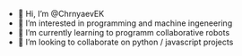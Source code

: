- 👋 Hi, I’m @ChrnyaevEK
- 👀 I’m interested in programming and machine ingeneering
- 🌱 I’m currently learning to programm collaborative robots
- 💞️ I’m looking to collaborate on python / javascript projects

<!---
ChrnyaevEK/ChrnyaevEK is a ✨ special ✨ repository because its `README.md` (this file) appears on your GitHub profile.
You can click the Preview link to take a look at your changes.
--->
